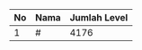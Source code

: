 | No | Nama            | Jumlah Level |
|----|-----------------|--------------|
| 1  | #    |    4176        |
